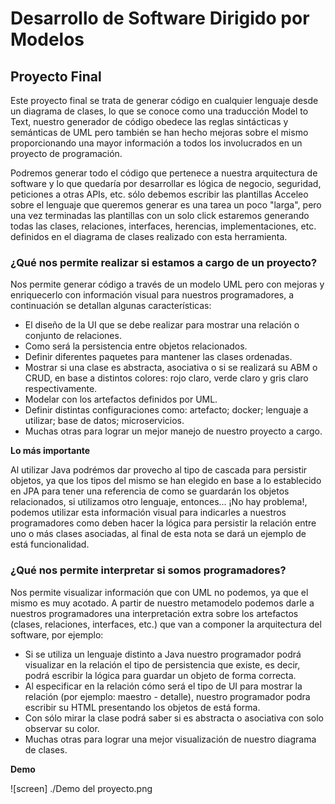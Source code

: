 # Desarrollo de Software Dirigido por Modelos

## Proyecto Final

Este proyecto final se trata de generar código en cualquier lenguaje desde un diagrama de clases, lo que se conoce como una traducción Model to Text, nuestro generador de código obedece las reglas sintácticas y semánticas de UML pero también se han hecho mejoras sobre el mismo proporcionando una mayor información a todos los involucrados en un proyecto de programación.

Podremos generar todo el código que pertenece a nuestra arquitectura de software y lo que quedaría por desarrollar es lógica de negocio, seguridad, peticiones a otras APIs, etc. sólo debemos escribir las plantillas Acceleo sobre el lenguaje que queremos generar es una tarea un poco "larga", pero una vez terminadas las plantillas con un solo click estaremos generando todas las clases, relaciones, interfaces, herencias, implementaciones, etc. definidos en el diagrama de clases realizado con esta herramienta. 

### ¿Qué nos permite realizar si estamos a cargo de un proyecto?

Nos permite generar código a través de un modelo UML pero con mejoras y enriquecerlo con información visual para nuestros programadores, a continuación se detallan algunas características:

- El diseño de la UI que se debe realizar para mostrar una relación o conjunto de relaciones.
- Como será la persistencia entre objetos relacionados.
- Definir diferentes paquetes para mantener las clases ordenadas.
- Mostrar si una clase es abstracta, asociativa o si se realizará su ABM o CRUD, en base a distintos colores: rojo claro, verde claro y gris claro respectivamente.
- Modelar con los artefactos definidos por UML.
- Definir distintas configuraciones como: artefacto; docker; lenguaje a utilizar; base de datos; microservicios.
- Muchas otras para lograr un mejor manejo de nuestro proyecto a cargo.

**Lo más importante**

Al utilizar Java podrémos dar provecho al tipo de cascada para persistir objetos, ya que los tipos del mismo se han elegido en base a lo establecido en JPA para tener una referencia de como se guardarán los objetos relacionados, si utilizamos otro lenguaje, entonces... ¡No hay problema!, podemos utilizar esta información visual para indicarles a nuestros programadores como deben hacer la lógica para persistir la relación entre uno o más clases asociadas, al final de esta nota se dará un ejemplo de está funcionalidad.

### ¿Qué nos permite interpretar si somos programadores?

Nos permite visualizar información que con UML no podemos, ya que el mismo es muy acotado. A partir de nuestro metamodelo podemos darle a nuestros programadores una interpretación extra sobre los artefactos (clases, relaciones, interfaces, etc.) que van a componer la arquitectura del software, por ejemplo:

- Si se utiliza un lenguaje distinto a Java nuestro programador podrá visualizar en la relación el tipo de persistencia que existe, es decir, podrá escribir la lógica para guardar un objeto de forma correcta.
- Al especificar en la relación cómo será el tipo de UI para mostrar la relación (por ejemplo: maestro - detalle), nuestro programador podra escribir su HTML presentando los objetos de está forma.
- Con sólo mirar la clase podrá saber si es abstracta o asociativa con solo observar su color.
- Muchas otras para lograr una mejor visualización de nuestro diagrama de clases.

**Demo**

![screen] ./Demo del proyecto.png

